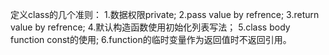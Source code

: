 定义class的几个准则：
1.数据权限private;
2.pass value by refrence; 
3.return value by refrence;
4.默认构造函数使用初始化列表写法；
5.class body function const的使用;
6.function的临时变量作为返回值时不返回引用。
